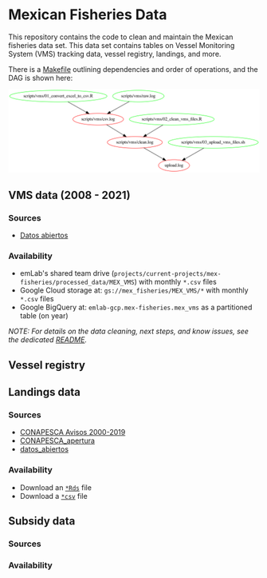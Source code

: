 # Mexican Fisheries Data

This repository contains the code to clean and maintain the Mexican fisheries data set. This data set contains tables on Vessel Monitoring System (VMS) tracking data, vessel registry, landings, and more.

There is a [Makefile](Makefile) outlining dependencies and order of operations, and the DAG is shown here:

![](workflow.png)

## VMS data (2008 - 2021)

### Sources

- [Datos abiertos](https://datos.gob.mx/busca/dataset/localizacion-y-monitoreo-satelital-de-embarcaciones-pesqueras)

### Availability

- emLab's shared team drive (`projects/current-projects/mex-fisheries/processed_data/MEX_VMS`) with monthly `*.csv` files
- Google Cloud storage at: `gs://mex_fisheries/MEX_VMS/*` with monthly `*.csv` files
- Google BigQuery at: `emlab-gcp.mex-fisheries.mex_vms` as a partitioned table (on year)

_NOTE: For details on the data cleaning, next steps, and know issues, see the dedicated [README](/scripts/vms)._

## Vessel registry

## Landings data

### Sources

- [CONAPESCA Avisos 2000-2019]()
- [CONAPESCA_apertura](https://conapesca.gob.mx/wb/cona/avisos_arribo_cosecha_produccion)
- [datos_abiertos](https://datos.gob.mx/busca/dataset/produccion-pesquera)

### Availability

- Download an [`*Rds`]() file
- Download a [`*csv`]() file

## Subsidy data

### Sources

### Availability